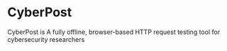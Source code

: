 # CyberPost
CyberPost is A fully offline, browser-based HTTP request testing tool for cybersecurity researchers
